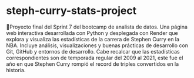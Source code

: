 # steph-curry-stats-project
📝Proyecto final del Sprint 7 del bootcamp de analista de datos. Una página web interactiva desarrollada con Python y desplegada con Render que explora y visualiza las estadísticas de la carrera de Stephen Curry en la NBA. Incluye análisis, visualizaciones y buenas prácticas de desarrollo con Git, GitHub y entornos de desarrollo. Cabe recalcar que las estadísticas correspondientes son de temporada regular del 2009 al 2021, este fue el año en que Stephen Curry rompió el record de triples convertidos en la historia.
